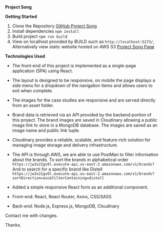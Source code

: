 **Project Song**

**Getting Started**
1. Clone the Repository
[GitHub Project Song](https://github.com/szinja/project-song)
2. Install dependencies
`npm install`
3. Build project 
`npm run build`
4. View on localhost provided by BUILD such as `http://localhost:5173/`, 
Alternatively view static website hosted on AWS S3
[Project Song Page](http://projectsong.s3-website.us-east-2.amazonaws.com)

**Technologies Used**
 - The front-end of this project is implemented as a single-page application (SPA) using React.
 - The layout is designed to be responsive, on mobile the page displays a side menu for a dropdown of the navigation items and allows users to exit when complete.
 - The images for the case studies are responsive and are served directly from an asset folder. 
 - Brand data is retrieved via an API provided by the backend portion of this project. The brand images are saved in Cloudinary allowing a public image link to store in a MongoDB database.
 The images are saved as an image name and public link tuple.
 - Cloudinary provides a reliable, scalable, and feature-rich solution for managing image storage and delivery infrastructure.
 - The API is through AWS, we are able to use PostMan to filter information about the brands.
 To sort the brands in alphabetical order `https://jw3x21gv9l.execute-api.us-east-2.amazonaws.com/v1/brands?`
 And to search for a specific brand like Distell `https://jw3x21gv9l.execute-api.us-east-2.amazonaws.com/v1/brands?sortDirection=asc&filterContaining=distell`
 - Added a simple responsive React form as an additional component.

 - Front-end: React, React Router, Axios, CSS/SASS
 - Back-end: Node.js, Express.js, MongoDB, Cloudinary

 Contact me with changes.

 Thanks.





